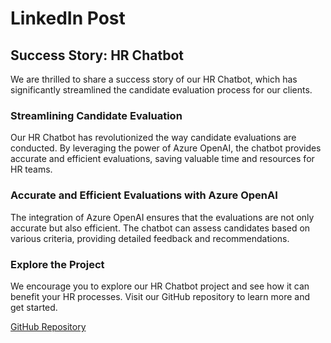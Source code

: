 # LinkedIn Post

## Success Story: HR Chatbot

We are thrilled to share a success story of our HR Chatbot, which has significantly streamlined the candidate evaluation process for our clients.

### Streamlining Candidate Evaluation

Our HR Chatbot has revolutionized the way candidate evaluations are conducted. By leveraging the power of Azure OpenAI, the chatbot provides accurate and efficient evaluations, saving valuable time and resources for HR teams.

### Accurate and Efficient Evaluations with Azure OpenAI

The integration of Azure OpenAI ensures that the evaluations are not only accurate but also efficient. The chatbot can assess candidates based on various criteria, providing detailed feedback and recommendations.

### Explore the Project

We encourage you to explore our HR Chatbot project and see how it can benefit your HR processes. Visit our GitHub repository to learn more and get started.

[GitHub Repository](https://github.com/msshashank1997/hr-vr)
